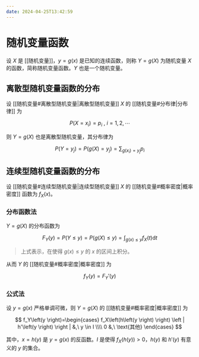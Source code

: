 ```yaml
---
date: 2024-04-25T13:42:59
---
```


# 随机变量函数

设 $X$ 是 [[随机变量]]，$y=g \left(x \right)$ 是已知的连续函数，则称 $Y=g \left(X \right)$ 为随机变量 $X$ 的函数，简称随机变量函数。$Y$ 也是一个随机变量。

## 离散型随机变量函数的分布

设 [[随机变量#离散型随机变量|离散型随机变量]] $X$ 的 [[随机变量#分布律|分布律]] 为

$$
P \left(X=x_i \right) = p_i \ , \  i=1,2, \cdots
$$

则 $Y=g \left(X \right)$ 也是离散型随机变量，其分布律为

$$
P\left(Y=y_j \right)=P\left(g \left(X \right)=y_j \right)=\sum_{g \left(x_i \right)=y_j} p_i
$$

## 连续型随机变量函数的分布

设 [[随机变量#连续型随机变量|连续型随机变量]] $X$ 的 [[随机变量#概率密度|概率密度]] 函数为 $f_X \left(x \right)$。

### 分布函数法

$Y=g\left(X \right)$ 的分布函数为

$$
F_Y \left(y \right) = P \left(Y \le y \right) = P \left(g \left(X \right) \le y \right)=\int_{g\left(x \right) \le y} f_X \left(t \right) \mathrm{d}t
$$

> 上式表示，在使得 $g\left(x \right) \le y$ 的 $x$ 的区间上积分。

从而 $Y$ 的 [[随机变量#概率密度|概率密度]] 为

$$
f_Y \left(y \right)=F_Y' \left(y \right)
$$

### 公式法

设 $y=g\left(x \right)$ 严格单调可微，则 $Y=g\left(X \right)$ 的 [[随机变量#概率密度|概率密度]] 为

$$
f_Y\left(y \right)=\begin{cases}
    f_X\left(h\left(y \right) \right) \left | h'\left(y \right) \right |  &,\ y \in I \\\\
    0 &,\ \text{其他}
\end{cases}
$$

其中，$x=h\left(y \right)$ 是 $y=g\left(x \right)$ 的反函数。$I$ 是使得 $f_X\left(h\left(y \right) \right)>0$，$h\left(y \right)$ 和 $h'\left(y \right)$ 有意义的 $y$ 的集合。
